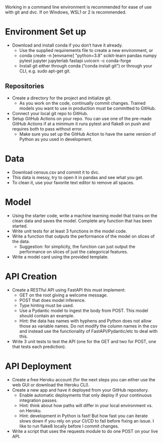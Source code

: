 Working in a command line environment is recommended for ease of use with git and dvc. If on Windows, WSL1 or 2 is recommended.

# Environment Set up

- Download and install conda if you don’t have it already.
  - Use the supplied requirements file to create a new environment, or
  - conda create -n [envname] "python=3.8" scikit-learn pandas numpy pytest jupyter jupyterlab fastapi uvicorn -c conda-forge
  - Install git either through conda (“conda install git”) or through your CLI, e.g. sudo apt-get git.

## Repositories

- Create a directory for the project and initialize git.
  - As you work on the code, continually commit changes. Trained models you want to use in production must be committed to GitHub.
- Connect your local git repo to GitHub.
- Setup GitHub Actions on your repo. You can use one of the pre-made GitHub Actions if at a minimum it runs pytest and flake8 on push and requires both to pass without error.
  - Make sure you set up the GitHub Action to have the same version of Python as you used in development.

# Data

- Download census.csv and commit it to dvc.
- This data is messy, try to open it in pandas and see what you get.
- To clean it, use your favorite text editor to remove all spaces.

# Model

- Using the starter code, write a machine learning model that trains on the clean data and saves the model. Complete any function that has been started.
- Write unit tests for at least 3 functions in the model code.
- Write a function that outputs the performance of the model on slices of the data.
  - Suggestion: for simplicity, the function can just output the performance on slices of just the categorical features.
- Write a model card using the provided template.

# API Creation

- Create a RESTful API using FastAPI this must implement:
  - GET on the root giving a welcome message.
  - POST that does model inference.
  - Type hinting must be used.
  - Use a Pydantic model to ingest the body from POST. This model should contain an example.
  - Hint: the data has names with hyphens and Python does not allow those as variable names. Do not modify the column names in the csv and instead use the functionality of FastAPI/Pydantic/etc to deal with this.
- Write 3 unit tests to test the API (one for the GET and two for POST, one that tests each prediction).

# API Deployment

- Create a free Heroku account (for the next steps you can either use the web GUI or download the Heroku CLI).
- Create a new app and have it deployed from your GitHub repository.
  - Enable automatic deployments that only deploy if your continuous integration passes.
  - Hint: think about how paths will differ in your local environment vs. on Heroku.
  - Hint: development in Python is fast! But how fast you can iterate slows down if you rely on your CI/CD to fail before fixing an issue. I like to run flake8 locally before I commit changes.
- Write a script that uses the requests module to do one POST on your live API.

